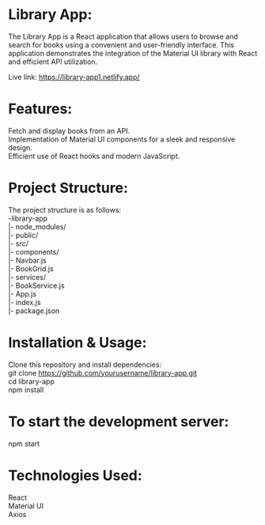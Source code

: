 # Library App:
The Library App is a React application that allows users to browse and search for books using a convenient and user-friendly interface. This application demonstrates the integration of the Material UI library with React and efficient API utilization.

Live link: https://library-app1.netlify.app/

# Features:
Fetch and display books from an API. <br>
Implementation of Material UI components for a sleek and responsive design. <br>
Efficient use of React hooks and modern JavaScript.

# Project Structure:
The project structure is as follows: <br>
-library-app <br>
|- node_modules/  <br>
|- public/ <br>
|- src/ <br>
  |- components/ <br>
     |- Navbar.js <br>
     |- BookGrid.js <br>
  |- services/ <br>
     |- BookService.js <br>
  |- App.js <br>
  |- index.js <br>
|- package.json


# Installation & Usage:
Clone this repository and install dependencies: <br>
git clone https://github.com/yourusername/library-app.git <br>
cd library-app <br>
npm install 

# To start the development server:
npm start

# Technologies Used:
React <br>
Material UI <br>
Axios
